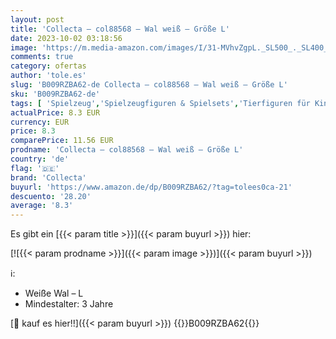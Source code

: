 ```yaml
---
layout: post
title: 'Collecta – col88568 – Wal weiß – Größe L'
date: 2023-10-02 03:18:56
image: 'https://m.media-amazon.com/images/I/31-MVhvZgpL._SL500_._SL400_.jpg'
comments: true
category: ofertas
author: 'tole.es'
slug: 'B009RZBA62-de Collecta – col88568 – Wal weiß – Größe L'
sku: 'B009RZBA62-de'
tags: [ 'Spielzeug','Spielzeugfiguren & Spielsets','Tierfiguren für Kinder','collecta','🇩🇪', ]
actualPrice: 8.3 EUR
currency: EUR
price: 8.3
comparePrice: 11.56 EUR
prodname: 'Collecta – col88568 – Wal weiß – Größe L'
country: 'de'
flag: '🇩🇪'
brand: 'Collecta'
buyurl: 'https://www.amazon.de/dp/B009RZBA62/?tag=tolees0ca-21'
descuento: '28.20'
average: '8.3'
---
```


Es gibt ein [{{< param title >}}]({{< param buyurl >}}) hier:

[![{{< param prodname >}}]({{< param image >}})]({{< param buyurl >}})

ℹ️:

- Weiße Wal – L
- Mindestalter: 3 Jahre

[🛒 kauf es hier!!]({{< param buyurl >}})
{{<world>}}B009RZBA62{{</world>}}
